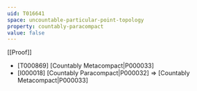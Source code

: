 ```yaml
---
uid: T016641
space: uncountable-particular-point-topology
property: countably-paracompact
value: false
---
```

[[Proof]]

* [T000869] [Countably Metacompact|P000033]
* [I000018] [Countably Paracompact|P000032] => [Countably Metacompact|P000033]


